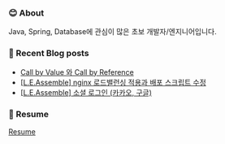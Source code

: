 ### 😊 About 
Java, Spring, Database에 관심이 많은 초보 개발자/엔지니어입니다.


### 📕 Recent Blog posts
<!-- BLOG-POST-LIST:START -->
- [Call by Value 와 Call by Reference](https://kingpiggylab.tistory.com/325)
- [[L.E.Assemble] nginx 로드밸런싱 적용과 배포 스크립트 수정](https://kingpiggylab.tistory.com/324)
- [[L.E.Assemble] 소셜 로그인 (카카오, 구글)](https://kingpiggylab.tistory.com/323)
<!-- BLOG-POST-LIST:END -->

### 📄 Resume

<a href="https://hoondragonite.github.io/resume" target="_blank">Resume</a>

<!--
**HoonDragonite/HoonDragonite** is a ✨ _special_ ✨ repository because its `README.md` (this file) appears on your GitHub profile.

Here are some ideas to get you started:

- 🔭 I’m currently working on ...
- 🌱 I’m currently learning ...
- 👯 I’m looking to collaborate on ...
- 🤔 I’m looking for help with ...
- 💬 Ask me about ...
- 📫 How to reach me: ...
- 😄 Pronouns: ...
- ⚡ Fun fact: ...
-->

